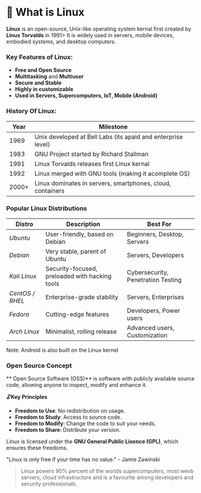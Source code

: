 # 📌 What is Linux
**Linux** is an open-source, Unix-like operating system kernal first created by **Linux Torvalds** in 1991>
It is widely used in servers, mobile devices, embodied systems, and desktop computers.

### Key Features of Linux:
- **Free and Open Source**
- **Multitasking** and **Multiuser**
- **Secure and Stable**
- **Highly in customizable**
- **Used in Servers, Supercomputers, IoT, Mobile (Android)**

### History Of Linux:
|Year  |Milestone                                                    |
|------|-------------------------------------------------------------|
| 1969 | Unix developed at Bell Labs (its apaid and enterprise level)|                              |
| 1983 | GNU Project started by Richard Stallman                     |
| 1991 | Linux Torvalds releases first Linux kernal                  |
| 1992 | Linux merged with GNU tools (making it acomplete OS)        |
| 2000+| Linux dominates in servers, smartphones, cloud, containers  |

### Popular Linux Distributions
| Distro          | Description                                    | Best For                           |
|-----------------|------------------------------------------------|------------------------------------|
| *Ubuntu*        | User-friendly, based on Debian                 | Beginners, Desktop, Servers        |
| *Debian*        | Very stable, parent of Ubuntu                  | Servers, Developers                |
| *Kali Linux*    | Security-focused, preloaded with hacking tools | Cybersecurity, Penetration Testing |
| *CentOS / RHEL* | Enterprise-grade stability                     | Servers, Enterprises               |
| *Fedora*        | Cutting-edge features                          | Developers, Power users            |
| *Arch Linux*    | Minimalist, rolling release                    | Advanced users, Customization      |


Note: Android is also built on the Linux kernel

### Open Source Concept
** Open Source Software (OSS)** is software with publicly available  source code, allowing anyone to inspect, modify and enhance it.


🔓**Key Principles**
- **Freedom to Use**: No redistribution on usage.
- **Freedom to Study**: Access to source code.
- **Freedom to Modify**: Change the code to suit your needs.
- **Freedom to Share**: Distribute your version.

Linux is licensed under the **GNU General Public Lisence (GPL)**, which ensures these freedoms.

"Linux is only free if your time has no value." - Jamie Zawinski

> Linux powers 90% percent of the worlds supercomputers, most wevb servers, cloud infrastructure and is a favourite among developers and security professionals.
